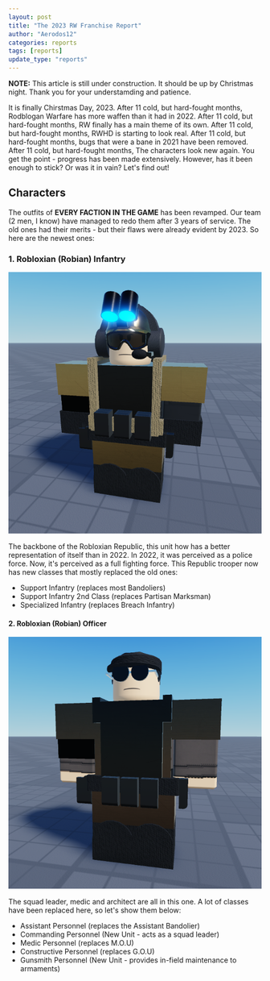 ```yaml
---
layout: post
title: "The 2023 RW Franchise Report"
author: "Aerodos12"
categories: reports
tags: [reports]
update_type: "reports"
---
```

**NOTE:** This article is still under construction. It should be up by Christmas night. Thank you for your understamding and patience.

It is finally Chirstmas Day, 2023. After 11 cold, but hard-fought months, Rodblogan Warfare has more waffen than it had in 2022.
After 11 cold, but hard-fought months, RW finally has a main theme of its own. After 11 cold, but hard-fought months, RWHD is starting to look real.
After 11 cold, but hard-fought months, bugs that were a bane in 2021 have been removed. After 11 cold, but hard-fought months, The characters look new again. You get the point - progress has been made extensively. However, has it been enough to stick? Or was it in vain? Let's find out!

## Characters

The outfits of **EVERY FACTION IN THE GAME** has been revamped. Our team (2 men, I know) have managed to redo them after 3 years of service. The old ones had their merits - but their flaws were already evident by 2023. So here are the newest ones:

### 1. Robloxian (Robian) Infantry

![Robloxian Gendarme](assets/img/xmasreport-01.png)

The backbone of the Robloxian Republic, this unit how has a better representation of itself than in 2022. In 2022, it was perceived as a police force. Now, it's perceived as a full 
fighting force. This Republic trooper now has new classes that mostly replaced the old ones:

- Support Infantry (replaces most Bandoliers)
- Support Infantry 2nd Class (replaces Partisan Marksman)
- Specialized Infantry (replaces Breach Infantry)

#### 2. Robloxian (Robian) Officer

![Robloxian Gendarme](assets/img/xmasreport-02.png)

The squad leader, medic and architect are all in this one. A lot of classes have been replaced here, so let's show them below:

- Assistant Personnel (replaces the Assistant Bandolier)
- Commanding Personnel (New Unit - acts as a squad leader)
- Medic Personnel (replaces M.O.U)
- Constructive Personnel (replaces G.O.U)
- Gunsmith Personnel (New Unit - provides in-field maintenance to armaments)
